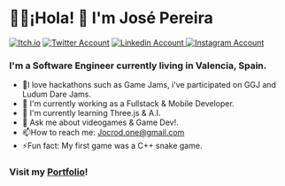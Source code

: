 # 👨‍💻¡Hola! 👋 I'm José Pereira
[![Itch.io](https://img.shields.io/badge/Itch-%23FF0B34.svg?style=for-the-badge&logo=Itch.io&logoColor=white)](https://jocrod.itch.io/)
[![Twitter Account](https://img.shields.io/badge/Twitter-1DA1F2?style=for-the-badge&logo=twitter&logoColor=white)](https://www.twitter.com/jocrod1)
[![Linkedin Account](https://img.shields.io/badge/LinkedIn-0077B5?style=for-the-badge&logo=linkedin&logoColor=white)
](https://www.linkedin.com/in/jose-arturo-5695921a1/)
[
![Instagram Account](https://img.shields.io/badge/Instagram-E4405F?style=for-the-badge&logo=instagram&logoColor=white)
](https://www.instagram.com/jocrod1)

 
### I'm a Software Engineer currently living in Valencia, Spain.

 - 👾I love hackathons such as Game Jams, i've participated on GGJ and Ludum Dare Jams.
 - 🔭 I'm currently working as a Fullstack & Mobile Developer.
 - 🌱 I'm currently learning Three.js & A.I.
 - 💬 Ask me about videogames & Game Dev!.
 - 📫How to reach me: Jocrod.one@gmail.com
 - ⚡️Fun fact: My first game was a C++ snake game.

### Visit my [Portfolio](https://jocrod1.github.io/)!
